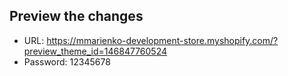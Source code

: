 ## Preview the changes
- URL: https://mmarienko-development-store.myshopify.com/?preview_theme_id=146847760524
- Password: 12345678